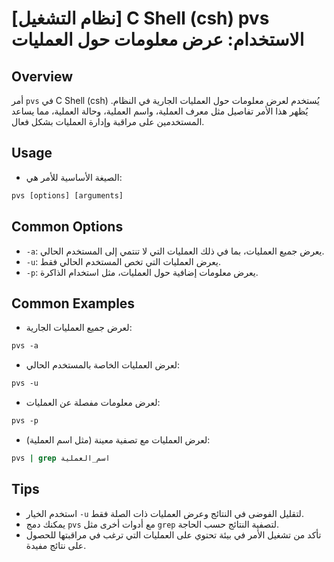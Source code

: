 # [نظام التشغيل] C Shell (csh) pvs الاستخدام: عرض معلومات حول العمليات

## Overview
أمر `pvs` في C Shell (csh) يُستخدم لعرض معلومات حول العمليات الجارية في النظام. يُظهر هذا الأمر تفاصيل مثل معرف العملية، واسم العملية، وحالة العملية، مما يساعد المستخدمين على مراقبة وإدارة العمليات بشكل فعال.

## Usage
- الصيغة الأساسية للأمر هي:
```csh
pvs [options] [arguments]
```

## Common Options
- `-a`: يعرض جميع العمليات، بما في ذلك العمليات التي لا تنتمي إلى المستخدم الحالي.
- `-u`: يعرض العمليات التي تخص المستخدم الحالي فقط.
- `-p`: يعرض معلومات إضافية حول العمليات، مثل استخدام الذاكرة.

## Common Examples
- لعرض جميع العمليات الجارية:
```csh
pvs -a
```

- لعرض العمليات الخاصة بالمستخدم الحالي:
```csh
pvs -u
```

- لعرض معلومات مفصلة عن العمليات:
```csh
pvs -p
```

- لعرض العمليات مع تصفية معينة (مثل اسم العملية):
```csh
pvs | grep اسم_العملية
```

## Tips
- استخدم الخيار `-u` لتقليل الفوضى في النتائج وعرض العمليات ذات الصلة فقط.
- يمكنك دمج `pvs` مع أدوات أخرى مثل `grep` لتصفية النتائج حسب الحاجة.
- تأكد من تشغيل الأمر في بيئة تحتوي على العمليات التي ترغب في مراقبتها للحصول على نتائج مفيدة.